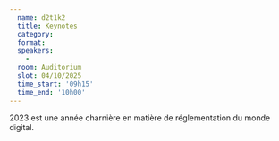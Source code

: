 ```yaml
---
  name: d2t1k2
  title: Keynotes
  category: 
  format: 
  speakers: 
    - 
  room: Auditorium
  slot: 04/10/2025
  time_start: '09h15'
  time_end: '10h00'
---
```

2023 est une année charnière en matière de réglementation du monde digital. 
